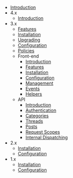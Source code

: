 * [Introduction](introduction.md)
* 4.x
  * [Introduction](4.x/introduction.md)
* 3.x
  * [Features](3.x/features.md)
  * [Installation](3.x/installation.md)
  * [Upgrading](3.x/upgrading.md)
  * [Configuration](3.x/configuration.md)
  * [Policies](3.x/policies.md)
  * Front-end
    * [Introduction](3.x/front-end/introduction.md)
    * [Features](3.x/front-end/features.md)
    * [Installation](3.x/front-end/installation.md)
    * [Configuration](3.x/front-end/configuration.md)
    * [Management](3.x/front-end/management.md)
    * [Events](3.x/front-end/events.md)
    * [Helpers](3.x/front-end/helpers.md)
  * API
    * [Introduction](3.x/api/introduction.md)
    * [Authentication](3.x/api/authentication.md)
    * [Categories](3.x/api/categories.md)
    * [Threads](3.x/api/threads.md)
    * [Posts](3.x/api/posts.md)
    * [Request Scopes](3.x/api/request-scopes.md)
    * [Internal Dispatching](3.x/api/internal-dispatching.md)
* 2.x
  * [Installation](2.x/installation.md)
  * [Configuration](2.x/configuration.md)
* 1.x
  * [Installation](1.x/installation.md)
  * [Configuration](1.x/configuration.md)
